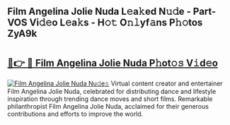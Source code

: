 ## Film Angelina Jolie Nuda L𝚎a𝚔ed N𝚞𝚍e - Part-VOS Vi𝚍𝚎o L𝚎a𝚔s - H𝚘𝚝 O𝚗𝚕yf𝚊ns P𝚑𝚘tos ZyA9k

# <h2><a href="http://kf0kl0d.oniu.top/?m=Film+Angelina+Jolie+Nuda">🔗👉 🔴 Film Angelina Jolie Nuda P𝚑ot𝚘𝚜 V𝚒d𝚎o</a></h2>

[![Film Angelina Jolie Nuda Nu𝚍e𝚜](https://i.imgur.com/0qMVB7G.gif)](http://kf0kl0d.oniu.top/?m=Film+Angelina+Jolie+Nuda)
Virtual content creator and entertainer Film Angelina Jolie Nuda, celebrated for distributing dance and lifestyle inspiration through trending dance moves and short films. Remarkable philanthropist Film Angelina Jolie Nuda, acclaimed for their generous contributions and efforts to improve the world.  
